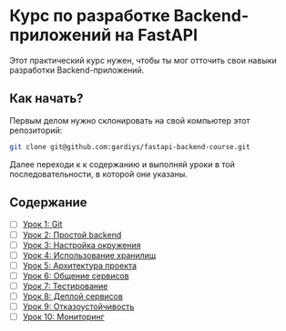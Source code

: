 # Курс по разработке Backend-приложений на FastAPI

Этот практический курс нужен, чтобы ты мог отточить свои навыки разработки Backend-приложений.

## Как начать?
Первым делом нужно склонировать на свой компьютер этот репозиторий:
```bash
git clone git@github.com:gardiys/fastapi-backend-course.git
```
Далее переходи к к содержанию и выполняй уроки в той последовательности, в которой они указаны.

## Содержание
- [ ] [Урок 1: Git](./Урок%201:%20Git)
- [ ] [Урок 2: Простой backend](./Урок%202:%20Простой%20backend/)
- [ ] [Урок 3: Настройка окружения](./Урок%203:%20Настройка%20окружения/)
- [ ] [Урок 4: Использование хранилищ](./Урок%204:%20Использование%20хранилищ/)
- [ ] [Урок 5: Архитектура проекта](./Урок%205:%20Архитектура%20проекта/)
- [ ] [Урок 6: Общение сервисов](./Урок%206:%20Общение%20сервисов/)
- [ ] [Урок 7: Тестирование](./Урок%207:%20Тестирование/)
- [ ] [Урок 8: Деплой сервисов](./Урок%208:%20Деплой%20сервисов/)
- [ ] [Урок 9: Отказоустойчивость](./Урок%209:%20Отказоустойчивость/)
- [ ] [Урок 10: Мониторинг](./Урок%2010:%20Мониторинг/)
